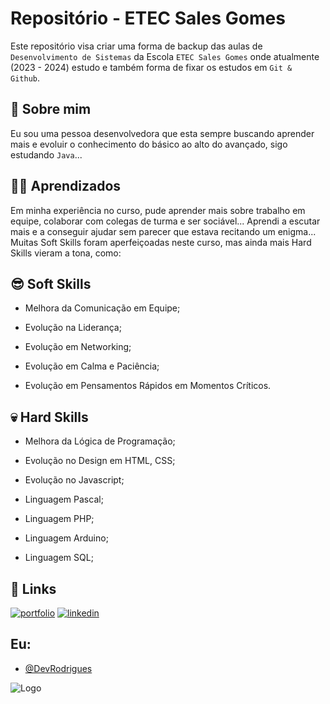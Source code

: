 
# Repositório - ETEC Sales Gomes

Este repositório visa criar uma forma de backup das aulas de `Desenvolvimento de Sistemas` da Escola `ETEC Sales Gomes` onde atualmente (2023 - 2024) estudo e também forma de fixar os estudos em `Git & Github`.



## 🚀 Sobre mim
Eu sou uma pessoa desenvolvedora que esta sempre buscando aprender mais e evoluir o conhecimento do básico ao alto do avançado, sigo estudando `Java`...

## 🧑‍💻 Aprendizados

Em minha experiência no curso, pude aprender mais sobre trabalho em equipe, colaborar com colegas de turma e ser sociável... Aprendi a escutar mais e a conseguir ajudar sem parecer que estava recitando um enigma...
Muitas Soft Skills foram aperfeiçoadas neste curso, mas ainda mais Hard Skills vieram a tona, como:

## 😎 Soft Skills

- Melhora da Comunicação em Equipe;

- Evolução na Liderança;

- Evolução em Networking;

- Evolução em Calma e Paciência;

- Evolução em Pensamentos Rápidos em Momentos Críticos.

## 💀 Hard Skills

- Melhora da Lógica de Programação;

- Evolução no Design em HTML, CSS;

- Evolução no Javascript;

- Linguagem Pascal;

- Linguagem PHP;

- Linguagem Arduino;

- Linguagem SQL;


## 🔗 Links
[![portfolio](https://img.shields.io/badge/my_portfolio-000?style=for-the-badge&logo=ko-fi&logoColor=white)](https://github.com/alanzink1/)
[![linkedin](https://img.shields.io/badge/linkedin-0A66C2?style=for-the-badge&logo=linkedin&logoColor=white)](https://www.linkedin.com/in/alanzink1/)

## Eu:

- [@DevRodrigues](https://www.github.com/alanzink1)


![Logo]([https://avatars.githubusercontent.com/u/112907965?v=4](https://fv5-3.failiem.lv/thumb_show.php?i=yb8u5zw875&view&v=1)https://fv5-3.failiem.lv/thumb_show.php?i=yb8u5zw875&view&v=1)

